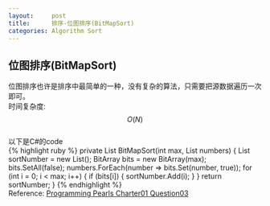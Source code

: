 ```yaml
---
layout:     post
title:      排序-位图排序(BitMapSort)
categories: Algorithm Sort
---
```


## 位图排序(BitMapSort)

位图排序也许是排序中最简单的一种，没有复杂的算法，只需要把源数据遍历一次即可。  
时间复杂度: $$ O(N) $$  
以下是C#的code  
{% highlight ruby %}
private List<int> BitMapSort(int max, List<int> numbers)
{
    List<int> sortNumber = new List<int>();
    BitArray bits = new BitArray(max);
    bits.SetAll(false);
    numbers.ForEach(number => bits.Set(number, true));
    for (int i = 0; i < max; i++)
    {
        if (bits[i])
        {
            sortNumber.Add(i);
        }
    }
    return sortNumber;
}
{% endhighlight %}  
Reference: [Programming Pearls Charter01 Question03][1]

[1]: https://github.com/SilverW0o0W/Blog-Code/blob/b069cd6e2c840b6723bacbd246fd3e17305096ae/Programming%20Pearls/Charter01/Charter01/Question_03.cs
